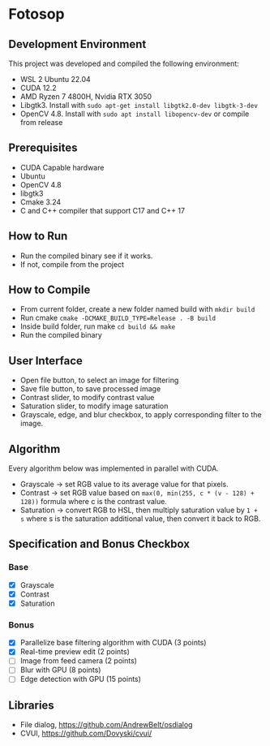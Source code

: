 # Fotosop

## Development Environment

This project was developed and compiled the following environment:

- WSL 2 Ubuntu 22.04
- CUDA 12.2
- AMD Ryzen 7 4800H, Nvidia RTX 3050
- Libgtk3. Install with `sudo apt-get install libgtk2.0-dev libgtk-3-dev`
- OpenCV 4.8. Install with `sudo apt install libopencv-dev` or compile from release

## Prerequisites

- CUDA Capable hardware
- Ubuntu
- OpenCV 4.8
- libgtk3
- Cmake 3.24
- C and C++ compiler that support C17 and C++ 17

## How to Run

- Run the compiled binary see if it works.
- If not, compile from the project

## How to Compile

- From current folder, create a new folder named build with `mkdir build`
- Run cmake `cmake -DCMAKE_BUILD_TYPE=Release . -B build`
- Inside build folder, run make `cd build && make`
- Run the compiled binary

## User Interface

- Open file button, to select an image for filtering
- Save file button, to save processed image
- Contrast slider, to modify contrast value
- Saturation slider, to modify image saturation
- Grayscale, edge, and blur checkbox, to apply corresponding filter to the image.

## Algorithm

Every algorithm below was implemented in parallel with CUDA.

- Grayscale -> set RGB value to its average value for that pixels.
- Contrast -> set RGB value based on `max(0, min(255, c * (v - 128) + 128))` formula where c is the contrast value.
- Saturation -> convert RGB to HSL, then multiply saturation value by `1 + s` where s is the saturation additional
  value, then convert it back to RGB.

## Specification and Bonus Checkbox

### Base

- [x] Grayscale
- [x] Contrast
- [x] Saturation

### Bonus

- [x] Parallelize base filtering algorithm with CUDA (3 points)
- [x] Real-time preview edit (2 points)
- [ ] Image from feed camera (2 points)
- [ ] Blur with GPU (8 points)
- [ ] Edge detection with GPU (15 points)

## Libraries

- File dialog, https://github.com/AndrewBelt/osdialog
- CVUI, https://github.com/Dovyski/cvui/